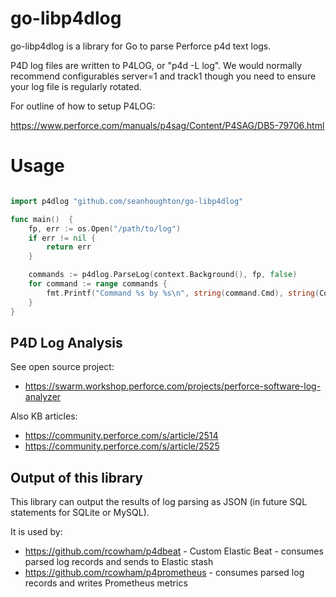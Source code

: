 # go-libp4dlog

go-libp4dlog is a library for Go to parse Perforce p4d text logs.

P4D log files are written to P4LOG, or "p4d -L log". We would normally recommend configurables server=1 and track1
though you need to ensure your log file is regularly rotated.

For outline of how to setup P4LOG:

https://www.perforce.com/manuals/p4sag/Content/P4SAG/DB5-79706.html

# Usage

```go

import p4dlog "github.com/seanhoughton/go-libp4dlog"

func main()  {
    fp, err := os.Open("/path/to/log")
    if err != nil {
        return err
    }

    commands := p4dlog.ParseLog(context.Background(), fp, false)
    for command := range commands {
        fmt.Printf("Command %s by %s\n", string(command.Cmd), string(Command.User))
    }
}

```


## P4D Log Analysis

See open source project:

* https://swarm.workshop.perforce.com/projects/perforce-software-log-analyzer

Also KB articles:

* https://community.perforce.com/s/article/2514
* https://community.perforce.com/s/article/2525

## Output of this library

This library can output the results of log parsing as JSON (in future SQL statements for SQLite or MySQL).

It is used by:

* https://github.com/rcowham/p4dbeat - Custom Elastic Beat - consumes parsed log records and sends to Elastic stash
* https://github.com/rcowham/p4prometheus - consumes parsed log records and writes Prometheus metrics
